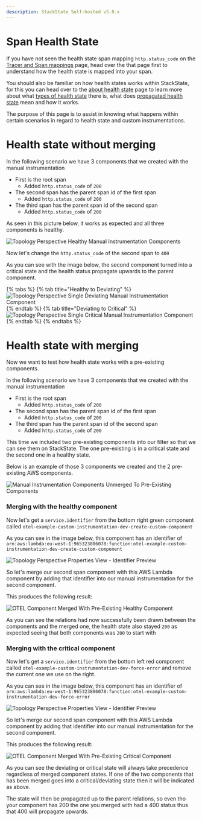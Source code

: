 ```yaml
---
description: StackState Self-hosted v5.0.x
---
```


# Span Health State

If you have not seen the health state span mapping `http.status_code` on the [Tracer and Span mappings]() page, head over the that page first
to understand how the health state is mapped into your span. 

You should also be familiar on how health states works within StackState, for this you can head over to the [about health state](/use/health-state/about-health-state.md) page to
learn more about what [types of health state](/use/health-state/about-health-state.md#element-health-state) there is,
what does [propagated health state](/use/health-state/about-health-state.md#propagated-health-state) mean and how it works.

The purpose of this page is to assist in knowing what happens within certain scenarios in regard to health
state and custom instrumentations.


# Health state without merging
In the following scenario we have 3 components that we created with the manual instrumentation

- First is the root span
  - Added `http.status_code` of `200`
- The second span has the parent span id of the first span
    - Added `http.status_code` of `200`
- The third span has the parent span id of the second span
    - Added `http.status_code` of `200`

As seen in this picture below, it works as expected and all three components is healthy.

![Topology Perspective Healthy Manual Instrumentation Components](../../../.gitbook/assets/otel_topology_perspective_healthy_component.png)

Now let's change the `http.status_code` of the second span to `400`

As you can see with the image below, the second component turned into a critical state
and the health status propagate upwards to the parent component.

{% tabs %}
{% tab title="Healthy to Deviating" %}
![Topology Perspective Single Deviating Manual Instrumentation Component](../../../.gitbook/assets/otel_topology_perspective_deviating_component.png)
{% endtab %}
{% tab title="Deviating to Critical" %}
![Topology Perspective Single Critical Manual Instrumentation Component](../../../.gitbook/assets/otel_topology_perspective_critical_component.png)
{% endtab %}
{% endtabs %}


# Health state with merging
Now we want to test how health state works with a pre-existing components.

In the following scenario we have 3 components that we created with the manual instrumentation

- First is the root span
    - Added `http.status_code` of `200`
- The second span has the parent span id of the first span
    - Added `http.status_code` of `200`
- The third span has the parent span id of the second span
    - Added `http.status_code` of `200`

This time we included two pre-existing components into our filter so that we can see them on StackState.
The one pre-existing is in a critical state and the second one in a healthy state. 

Below is an example of those 3 components we created and the 2 pre-existing AWS components.

![Manual Instrumentation Components Unmerged To Pre-Existing Components](../../../.gitbook/assets/otel_components_unmerged.png)

### Merging with the healthy component

Now let's get a `service.identifier` from the bottom right green component called `otel-example-custom-instrumentation-dev-create-custom-component`

As you can see in the image below, this component has an identifier of `arn:aws:lambda:eu-west-1:965323806078:function:otel-example-custom-instrumentation-dev-create-custom-component`

![Topology Perspective Properties View - Identifier Preview](../../../.gitbook/assets/otel_traces_merge_with_healthy.png)

So let's merge our second span component with this AWS Lambda component by adding that identifier into our manual instrumentation for the second component.

This produces the following result:

![OTEL Component Merged With Pre-Existing Healthy Component](../../../.gitbook/assets/otel_traces_merge_with_healthy_complete.png)

As you can see the relations had now successfully been drawn between the components and the merged one, the health state also stayed `200` as expected
seeing that both components was `200` to start with

### Merging with the critical component

Now let's get a `service.identifier` from the bottom left red component called `otel-example-custom-instrumentation-dev-force-error` and remove the current one we use on the right.

As you can see in the image below, this component has an identifier of `arn:aws:lambda:eu-west-1:965323806078:function:otel-example-custom-instrumentation-dev-force-error`

![Topology Perspective Properties View - Identifier Preview](../../../.gitbook/assets/otel_traces_merge_with_critical.png)

So let's merge our second span component with this AWS Lambda component by adding that identifier into our manual instrumentation for the second component.

This produces the following result:

![OTEL Component Merged With Pre-Existing Critical Component](../../../.gitbook/assets/otel_traces_merge_with_critical_complete.png)

As you can see the deviating or critical state will always take precedence regardless of merged component states. If one of the two components that has been merged
goes into a critical/deviating state then it will be indicated as above.

The state will then be propagated up to the parent relations, so even tho your component has 200 the one you merged with had a 400 status thus that 400 will propagate upwards.


